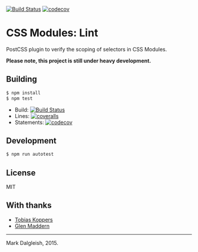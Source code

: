 [![Build Status][ci-img]][ci] [![codecov][codecov-img]][codecov]

# CSS Modules: Lint

PostCSS plugin to verify the scoping of selectors in CSS Modules.

**Please note, this project is still under heavy development.**

## Building

```bash
$ npm install
$ npm test
```

 - Build: [![Build Status][ci-img]][ci]
 - Lines: [![coveralls][coveralls-img]][coveralls]
 - Statements: [![codecov][codecov-img]][codecov]

## Development

```bash
$ npm run autotest
```

## License

MIT

## With thanks

 - [Tobias Koppers](https://github.com/sokra)
 - [Glen Maddern](https://github.com/geelen)

---
Mark Dalgleish, 2015.

[ci-img]:        https://img.shields.io/travis/css-modules/postcss-modules-lint/master.svg?style=flat-square
[ci]:            https://travis-ci.org/css-modules/postcss-modules-lint
[coveralls-img]: https://img.shields.io/coveralls/css-modules/postcss-modules-lint/master.svg?style=flat-square
[coveralls]:     https://coveralls.io/r/css-modules/postcss-modules-lint?branch=master
[codecov-img]:   https://img.shields.io/codecov/c/github/css-modules/postcss-modules-lint/master.svg?style=flat-square
[codecov]:       https://codecov.io/github/css-modules/postcss-modules-lint?branch=master
